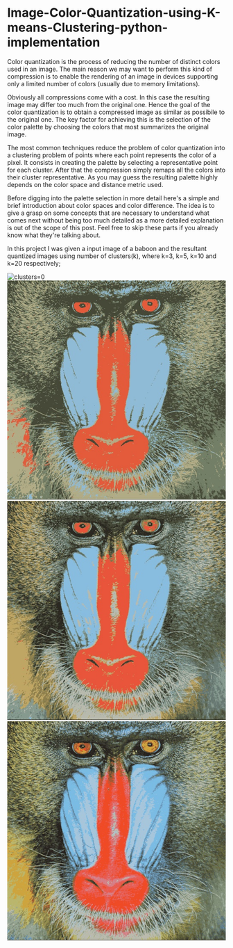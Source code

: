 # Image-Color-Quantization-using-K-means-Clustering-python-implementation

Color quantization is the process of reducing the number of distinct colors used in an image. The main reason we may want to perform this kind of compression is to enable the rendering of an image in devices supporting only a limited number of colors (usually due to memory limitations).

Obviously all compressions come with a cost. In this case the resulting image may differ too much from the original one. Hence the goal of the color quantization is to obtain a compressed image as similar as possibile to the original one. The key factor for achieving this is the selection of the color palette by choosing the colors that most summarizes the original image.

The most common techniques reduce the problem of color quantization into a clustering problem of points where each point represents the color of a pixel. It consists in creating the palette by selecting a representative point for each cluster. After that the compression simply remaps all the colors into their cluster representative. As you may guess the resulting palette highly depends on the color space and distance metric used.

Before digging into the palette selection in more detail here's a simple and brief introduction about color spaces and color difference. The idea is to give a grasp on some concepts that are necessary to understand what comes next without being too much detailed as a more detailed explanation is out of the scope of this post. Feel free to skip these parts if you already know what they're talking about.

In this project I was given a input image of a baboon and the resultant quantized images using number of clusters(k), where k=3, k=5, k=10 and k=20 respectively;

![clusters=0](task3/task3_baboon.jpg)
![clusters=5](task3/task3_baboon_5.jpg)
![clusters=10](task3/task3_baboon_10.jpg)
![clusters=20](task3/task3_baboon_20.jpg)


 
